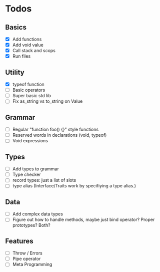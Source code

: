 # Todos

## Basics
- [x] Add functions
- [x] Add void value
- [x] Call stack and scops
- [x] Run files

## Utility
- [x] typeof function
- [ ] Basic operators
- [ ] Super basic std lib
- [ ] Fix as_string vs to_string on Value

## Grammar
- [ ] Regular "function foo() {}" style functions
- [ ] Reserved words in declarations (void, typeof)
- [ ] Void expressions

## Types
- [ ] Add types to grammar
- [ ] Type checker
- [ ] record types: just a list of slots
- [ ] type alias (Interface/Traits work by specifiying a type alias.)

## Data
- [ ] Add complex data types
- [ ] Figure out how to handle methods, maybe just bind operator? Proper prototypes? Both?

## Features
- [ ] Throw / Errors
- [ ] Pipe operator
- [ ] Meta Programming
